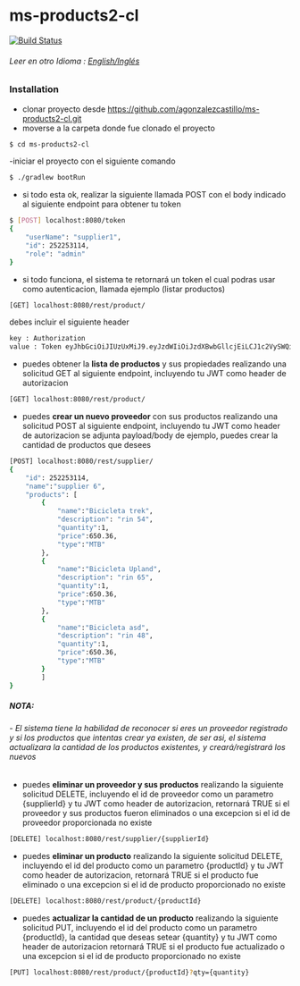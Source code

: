 # ms-products2-cl
[![Build Status](https://travis-ci.org/joemccann/dillinger.svg?branch=master)](https://travis-ci.org/joemccann/dillinger)

###### Leer en otro Idioma : [English/Inglés](https://github.com/agonzalezcastillo/ms-products2-cl/blob/master/README.md)
### Installation

- clonar proyecto desde https://github.com/agonzalezcastillo/ms-products2-cl.git
- moverse a la carpeta  donde fue clonado el proyecto
```sh
$ cd ms-products2-cl
```
-iniciar el proyecto con el siguiente comando
```sh
$ ./gradlew bootRun
```
- si todo esta ok, realizar la siguiente llamada POST con el body indicado al siguiente endpoint para obtener tu token
```sh
$ [POST] localhost:8080/token
{
	"userName": "supplier1",
	"id": 252253114,
	"role": "admin"
}
```

- si todo funciona, el sistema te retornará un token el cual podras usar como autenticacion, llamada ejemplo (listar productos)
```sh
[GET] localhost:8080/rest/product/
```
debes incluir el siguiente header 
```sh
key : Authorization
value : Token eyJhbGciOiJIUzUxMiJ9.eyJzdWIiOiJzdXBwbGllcjEiLCJ1c2VySWQiOiIyNTIyNTMxMTQiLCJyb2xlIjoiYWRtaW4ifQ.TySCAXYGzlDdi6O6Y8xRpnh93OjbxHmC4h1RbmDk2KeSZJArL5ELusyKTcMM-JyDjCNmssdSij75fA79fiz7JA
```

- puedes obtener la **lista de productos** y sus propiedades realizando una solicitud GET al siguiente endpoint, incluyendo tu JWT como header de autorizacion
```sh
[GET] localhost:8080/rest/product/
```
- puedes **crear un nuevo proveedor** con sus productos realizando una solicitud POST al siguiente endpoint, incluyendo tu JWT como header de autorizacion
se adjunta payload/body de ejemplo, puedes crear la cantidad de productos que desees
```sh
[POST] localhost:8080/rest/supplier/
{
	"id": 252253114,
	"name":"supplier 6",
	"products": [
		{
			"name":"Bicicleta trek",
			"description": "rin 54",
			"quantity":1,
			"price":650.36,
			"type":"MTB"
		},
		{
			"name":"Bicicleta Upland",
			"description": "rin 65",
			"quantity":1,
			"price":650.36,
			"type":"MTB"
		},
		{
			"name":"Bicicleta asd",
			"description": "rin 48",
			"quantity":1,
			"price":650.36,
			"type":"MTB"
		}
		]
}
```
##### NOTA:
###### - El sistema tiene la habilidad de reconocer si eres un proveedor registrado y si los productos que intentas crear ya existen, de ser asi, el sistema actualizara la cantidad de los productos existentes, y creará/registrará los nuevos 

- puedes **eliminar un proveedor y sus productos**  realizando la siguiente solicitud DELETE, incluyendo el id de proveedor como un parametro {supplierId} y tu JWT como header de autorizacion, retornará TRUE si el proveedor y sus productos fueron eliminados o una excepcion si el id de proveedor proporcionada no existe
```sh
[DELETE] localhost:8080/rest/supplier/{supplierId}
```
- puedes **eliminar un producto** realizando la siguiente solicitud DELETE, incluyendo el id del producto como un parametro {productId} y tu JWT como header de autorizacion, retornará TRUE si el producto fue eliminado o una excepcion si el id de producto proporcionado no existe
```sh
[DELETE] localhost:8080/rest/product/{productId}
```
- puedes **actualizar la cantidad de un producto** realizando la siguiente solicitud PUT, incluyendo el id del producto como un parametro {productId}, la cantidad que deseas setear {quantity} y tu JWT como header de autorizacion retornará TRUE si el producto fue actualizado o una excepcion si el id de producto proporcionado no existe
```sh
[PUT] localhost:8080/rest/product/{productId}?qty={quantity}
```







